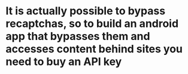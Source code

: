 # It is actually possible to bypass recaptchas, so to build an android app that bypasses them and accesses content behind sites you need to buy an API key

